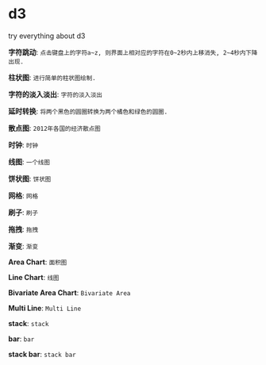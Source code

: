 # d3
try everything about d3

**字符跳动**: ```点击键盘上的字符a~z, 则界面上相对应的字符在0~2秒内上移消失, 2~4秒内下降出现.```

**柱状图**: ```进行简单的柱状图绘制.```

**字符的淡入淡出**: ```字符的淡入淡出```

**延时转换**: ```将两个黑色的圆圈转换为两个橘色和绿色的圆圈.```

**散点图**: ```2012年各国的经济散点图```

**时钟**: ```时钟```

**线图**: ```一个线图```

**饼状图**: ```饼状图```

**网格**: ```网格```

**刷子**: ```刷子```

**拖拽**: ```拖拽```

**渐变**: ```渐变```

**Area Chart**: ```面积图```

**Line Chart**: ```线图```

**Bivariate Area Chart**: ```Bivariate Area```

**Multi Line**: ```Multi Line```

**stack**: ```stack```

**bar**: ```bar```

**stack bar**: ```stack bar```